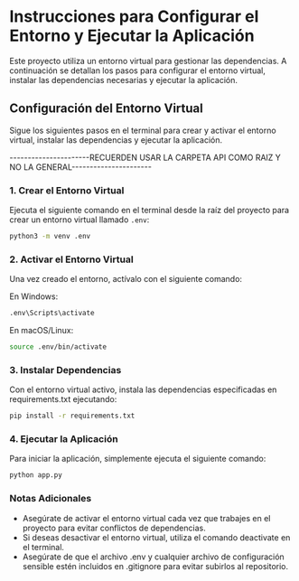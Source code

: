 # Instrucciones para Configurar el Entorno y Ejecutar la Aplicación

Este proyecto utiliza un entorno virtual para gestionar las dependencias. A continuación se detallan los pasos para configurar el entorno virtual, instalar las dependencias necesarias y ejecutar la aplicación.

## Configuración del Entorno Virtual

Sigue los siguientes pasos en el terminal para crear y activar el entorno virtual, instalar las dependencias y ejecutar la aplicación.

----------------------RECUERDEN USAR LA CARPETA API COMO RAIZ Y NO LA GENERAL----------------------

### 1. Crear el Entorno Virtual

Ejecuta el siguiente comando en el terminal desde la raíz del proyecto para crear un entorno virtual llamado `.env`:

```bash
python3 -m venv .env
```

### 2. Activar el Entorno Virtual
Una vez creado el entorno, actívalo con el siguiente comando:

En Windows:

```bash
.env\Scripts\activate
```

En macOS/Linux:

```bash
source .env/bin/activate
```

### 3. Instalar Dependencias
Con el entorno virtual activo, instala las dependencias especificadas en requirements.txt ejecutando:

```bash
pip install -r requirements.txt
```

### 4. Ejecutar la Aplicación
Para iniciar la aplicación, simplemente ejecuta el siguiente comando:

```bash
python app.py
```

### Notas Adicionales
* Asegúrate de activar el entorno virtual cada vez que trabajes en el proyecto para evitar conflictos de dependencias.
* Si deseas desactivar el entorno virtual, utiliza el comando deactivate en el terminal.
* Asegúrate de que el archivo .env y cualquier archivo de configuración sensible estén incluidos en .gitignore para evitar subirlos al repositorio.